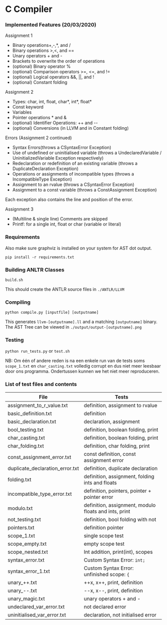 # C Compiler

### Implemented Features (20/03/2020)
Assignment 1
- Binary operations+,-,*, and / 
- Binary operations >,<, and ==
- Unary operators + and -
- Brackets to overwrite the order of operations
- (optional) Binary operator %
- (optional) Comparison operators >=, <=, and !=
- (optional) Logical operators &&, ||, and !
- (optional) Constant folding

Assignment 2
- Types: char, int, float, char*, int*, float*
- Const keyword
- Variables
- Pointer operations * and &
- (optional) Identifier Operations: ++ and --
- (optional) Conversions (in LLVM and in Constant folding)

Errors (Assignment 2 continued) 
- Syntax Errors(throws a CSyntaxError Exception)
- Use of undefined or uninitialised variable (throws a UndeclaredVariable / UninitializedVariable Exception respectively)
- Redeclaration or redefinition of an existing variable (throws a DuplicateDeclaration Exception)
- Operations or assignments of incompatible types (throws a IncompatibleType Exception)
- Assignment to an rvalue (throws a CSyntaxError Exception)
- Assignment to a const variable (throws a ConstAssignment Exception)

Each exception also contains the line and position of the error.

Assignment 3 
- (Multiline & single line) Comments are skipped 
- Printf: for a single int, float or char (variable or literal)

### Requirements
Also make sure graphviz is installed on your system for AST dot output.

`pip install -r requirements.txt`

### Building ANLTR Classes
`build.sh`

This should create the ANTLR source files in `./ANTLR/LLVM`

### Compiling
`python compile.py [inputfile] [outputname]`

This generates `llvm-[outputname].ll` and a matching `[outputname]` binary.
The AST Tree can be viewed in `./output/output-[outputname].png`

### Testing
`python run_tests.py` or `test.sh`

NB: Om één of andere reden is na een enkele run van de tests soms `scope_1.txt` 
en `char_casting.txt` volledig corrupt en dus niet meer leesbaar door ons programma. 
Ondertussen kunnen we het niet meer reproduceren.

### List of test files and contents


| File  | Tests |
| ------------- | ------------- |
| assignment_to_r_value.txt         | definition, assignment to rvalue  |
| basic_definition.txt              | definition  |
| basic_declaration.txt             | declaration, assignment  |
| bool_testing.txt                  | definition, boolean folding, print |
| char_casting.txt                  | definition, boolean folding, print |
| char_folding.txt                  | definition, char folding, print |
| const_assignment_error.txt        | const definition, const assignment error |
| duplicate_declaration_error.txt   | definition, duplicate declaration |
| folding.txt                       | definition, assignment, folding ints and floats  |
| incompatible_type_error.txt       | definition, pointers, pointer + pointer error |
| modulo.txt                        | definition, assignment, modulo floats and ints, print |
| not_testing.txt                   | definition, bool folding with not |
| pointers.txt                      | definition pointer  |
| scope_1.txt                       | single scope test  |
| scope_empty.txt                   | empty scope test  |
| scope_nested.txt                  | Int addition, print(int), scopes  |
| syntax_error.txt                  | Custom Syntax Error: `int;`   |
| syntax_error_1.txt                | Custom Syntax Error: unfinished scope: `{` |
| unary_++.txt                      | ++x, x++, print, definition  |
| unary_--.txt                      | --x, x--, print, definition  |
| unary_magic.txt                   | unary operators + and -  |
| undeclared_var_error.txt          | not declared error  |
| uninitialised_var_error.txt       | declaration, not initialised error  |
